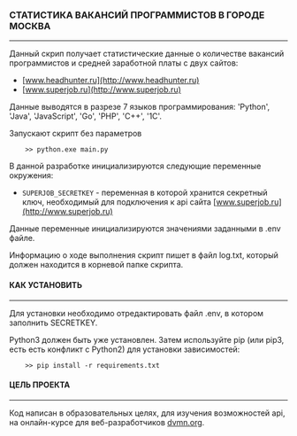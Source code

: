 ### СТАТИСТИКА ВАКАНСИЙ ПРОГРАММИСТОВ В ГОРОДЕ МОСКВА
<hr>

Данный скрип получает статистические данные о количестве вакансий программистов и средней заработной платы с двух сайтов:
* [www.headhunter.ru](http://www.headhunter.ru)
* [www.superjob.ru](http://www.superjob.ru)

Данные выводятся в разрезе 7 языков программирования: 'Python', 'Java', 'JavaScript', 'Go', 'PHP', 'C++', '1C'.

Запускают скрипт без параметров

```
    >> python.exe main.py
```	
В данной разработке инициализируются следующие переменные окружения:
- `SUPERJOB_SECRETKEY` - переменная в которой хранится секретный ключ, необходимый для подключения к api сайта [www.superjob.ru](http://www.superjob.ru)
		
Данные переменные инициализируются значениями заданными в .env файле.

Информацию о ходе выполнения скрипт пишет в файл log.txt, который должен находится в корневой папке скрипта.

#### КАК УСТАНОВИТЬ
<hr>

Для установки необходимо отредактировать файл .env, в котором заполнить SECRETKEY.

Python3 должен быть уже установлен. Затем используйте pip (или pip3, есть есть конфликт с Python2) для установки зависимостей:

```
    >> pip install -r requirements.txt
```

#### ЦЕЛЬ ПРОЕКТА
<hr>

Код написан в образовательных целях, для изучения возможностей api, на онлайн-курсе для веб-разработчиков [dvmn.org](https://dvmn.org).
